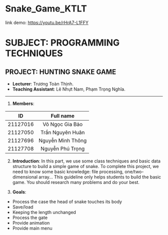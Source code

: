 # Snake_Game_KTLT
link demo: https://youtu.be/rHrA7-L1FFY
# SUBJECT:  PROGRAMMING TECHNIQUES
## PROJECT: HUNTING SNAKE GAME

- **Lecturer**: Trương Toàn Thịnh.
- **Teaching Assistant**: Lê Nhựt Nam, Phạm Trọng Nghĩa.

---

1. **Members**:

| **ID** |  **Full name**  |       
| :------------: | :------------: | 
|    21127016   | Võ Ngọc Gia Bảo  | 
|    21127050    | Trần Nguyên Huân | 
|    21127696    |  Nguyễn Minh Thông  |    
|    21127708   | Nguyễn Phú Trọng | 

2. **Introduction**:
In this part, we use some class techniques and basic data structure to build a simple game
of snake. To complete this project, we need to know some basic knowledge: file
processing, one/two-dimensional array… This guideline only helps students to build the
basic game. You should research many problems and do your best.

3. **Goals**:
- Process the case the head of snake touches its body
- Save/load
- Keeping the length unchanged
- Process the gate
- Provide animation
- Provide main menu

